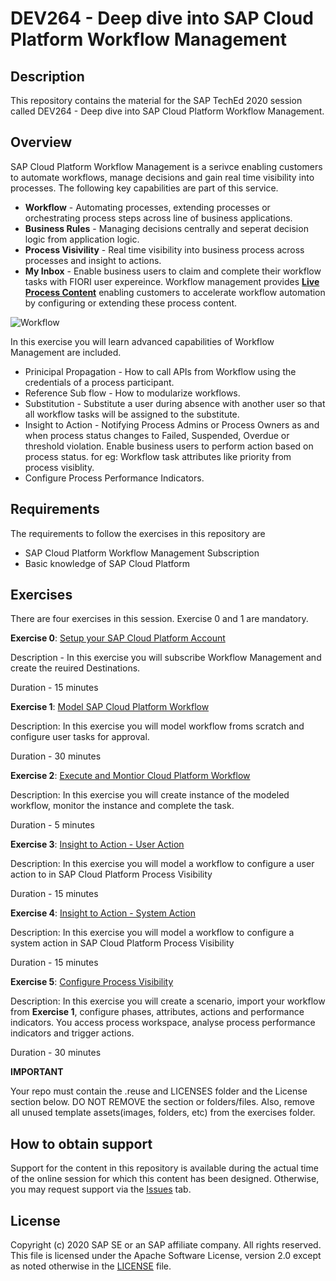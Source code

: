 # DEV264 - Deep dive into SAP Cloud Platform Workflow Management

## Description

This repository contains the material for the SAP TechEd 2020 session called DEV264 - Deep dive into SAP Cloud Platform Workflow Management.

## Overview

SAP Cloud Platform Workflow Management is a serivce enabling customers to automate workflows, manage decisions and gain real time visibility into processes.
The following key capabilities are part of this service.
- **Workflow** - Automating processes, extending processes or orchestrating process steps across line of business applications.
- **Business Rules** - Managing decisions centrally and seperat decision logic from application logic.
- **Process Visivility** - Real time visibility into business process across processes and insight to actions.
- **My Inbox** - Enable business users to claim and complete their workflow tasks with FIORI user expereince. 
Workflow management provides [**Live Process Content**](https://api.sap.com/themes/WorkflowManagement) enabling customers to accelerate workflow automation by configuring or extending these process content.

![Workflow](https://github.com/SAP-samples/teched2020-DEV264/blob/main/exercises/images/workflowmanagement.png?raw=true)

In this exercise you will learn advanced capabilities of Workflow Management are included.
- Prinicipal Propagation - How to call APIs from Workflow using the credentials of a process participant.
- Reference Sub flow - How to modularize workflows.
- Substitution - Substitute a user during absence with another user so that all workflow tasks will be assigned to the substitute.
- Insight to Action - Notifying Process Admins or Process Owners as and when process status changes to Failed, Suspended, Overdue or threshold violation. Enable business users to perform action based on process status. for eg: Workflow task attributes like priority from process visiblity.
- Configure Process Performance Indicators.

## Requirements

The requirements to follow the exercises in this repository are
- SAP Cloud Platform Workflow Management Subscription
- Basic knowledge of SAP Cloud Platform

## Exercises
There are four exercises in this session. Exercise 0 and 1 are mandatory.

**Exercise 0**: [Setup your SAP Cloud Platform Account](https://github.com/SAP-samples/teched2020-DEV264/blob/main/exercises/Exercise0/DEV264%20-%20Setup%20SAP%20%20Cloud%20Platform%20Trial%20Account.pdf) 

 Description - In this exercise you will subscribe Workflow Management and create the reuired Destinations.

 Duration - 15 minutes

**Exercise 1**: [Model SAP Cloud Platform Workflow](https://github.com/SAP-samples/teched2020-DEV264/blob/main/exercises/Exercise1/DEV264%20-%20Model%20Investment%20Approval%20Workfow.pdf)

Description: In this exercise you will model workflow froms scratch and configure user tasks for approval.

Duration - 30 minutes

**Exercise 2**: [Execute and Montior Cloud Platform Workflow](https://github.com/SAP-samples/teched2020-DEV264/blob/main/exercises/Exercise2/DEV264%20-%20Execute%20and%20Monitor%20Workflow.pdf)

Description: In this exercise you will create instance of the modeled workflow, monitor the instance and complete the task.

Duration - 5 minutes

**Exercise 3**: [Insight to Action - User Action](https://github.com/SAP-samples/teched2020-DEV264/blob/main/exercises/Exercise3/DEV264%20-%20Restart%20Workflow%20%20-%20Insight%20to%20Action.pdf)

Description: In this exercise you will model a workflow to configure a user action to in SAP Cloud Platform Process Visibility

Duration - 15 minutes

**Exercise 4**: [Insight to Action - System Action](https://github.com/SAP-samples/teched2020-DEV264/blob/main/exercises/Exercise4/DEV264%20-%20Notify%20Process%20Administrators%20-%20Insight%20to%20Action.pdf)

Description: In this exercise you will model a workflow to configure a system action in SAP Cloud Platform Process Visibility

Duration - 15 minutes

**Exercise 5**: [Configure Process Visibility](https://github.com/SAP-samples/teched2020-DEV264/blob/main/exercises/Exercise5/DEV264%20-%20Gain%20Process%20Visibility.pdf)

Description: In this exercise you will create a scenario, import your workflow from **Exercise 1**, configure phases, attributes, actions and performance indicators. You access process workspace, analyse process  performance indicators and trigger actions.

Duration - 30 minutes

**IMPORTANT**

Your repo must contain the .reuse and LICENSES folder and the License section below. DO NOT REMOVE the section or folders/files. Also, remove all unused template assets(images, folders, etc) from the exercises folder. 

## How to obtain support

Support for the content in this repository is available during the actual time of the online session for which this content has been designed. Otherwise, you may request support via the [Issues](../../issues) tab.

## License
Copyright (c) 2020 SAP SE or an SAP affiliate company. All rights reserved. This file is licensed under the Apache Software License, version 2.0 except as noted otherwise in the [LICENSE](LICENSES/Apache-2.0.txt) file.


